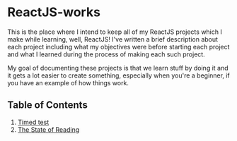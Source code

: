 # ReactJS-works

This is the place where I intend to keep all of my ReactJS projects which I make while learning, well, ReactJS! I've written a brief description about each project including what my objectives were before starting each project and what I learned during the process of making each such project.

My goal of documenting these projects is that we learn stuff by doing it and it gets a lot easier to create something, especially when you're a beginner, if you have an example of how things work.

## Table of Contents

1. [Timed test](timed-test/README.md)
2. [The State of Reading](the-state-of-reading/README.md)


